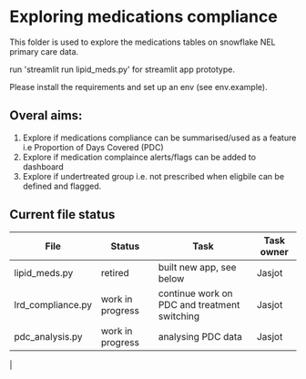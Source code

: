 # Exploring medications compliance
This folder is used to explore the medications tables on snowflake NEL primary care data.

run 'streamlit run lipid_meds.py' for streamlit app prototype.

Please install the requirements and set up an env (see env.example).

## Overal aims:
1. Explore if medications compliance can be summarised/used as a feature i.e Proportion of Days Covered (PDC)
2. Explore if medication complaince alerts/flags can be added to dashboard
3. Explore if undertreated group i.e. not prescribed when eligbile can be defined and flagged.

## Current file status
|File|Status|Task|Task owner|
|-----|-----|-----|------|
|lipid_meds.py|retired|built new app, see below| Jasjot|
|lrd_compliance.py|work in progress|continue work on PDC and treatment switching| Jasjot|
|pdc_analysis.py|work in progress|analysing PDC data| Jasjot|
|
  